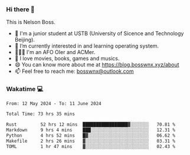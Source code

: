 ### Hi there 👋

<!--
**bosswnx/bosswnx** is a ✨ _special_ ✨ repository because its `README.md` (this file) appears on your GitHub profile.

Here are some ideas to get you started:

- 🔭 I’m currently working on ...
- 🌱 I’m currently learning ...
- 👯 I’m looking to collaborate on ...
- 🤔 I’m looking for help with ...
- 💬 Ask me about ...
- 📫 How to reach me: ...
- 😄 Pronouns: ...
- ⚡ Fun fact: ...
-->

This is Nelson Boss.

- 🏫 I'm a junior student at USTB (University of Sicence and Technology Beijing).
- 🌱 I’m currently interested in and learning operating system.
- 🧑🏻‍💻 I'm an AFO OIer and ACMer.
- 🥰 I love movies, books, games and musics.
- 😄 You can know more about me at https://blog.bosswnx.xyz/about
- 📫 Feel free to reach me: bosswnx@outlook.com

### Wakatime 💻

<!--START_SECTION:waka-->

```txt
From: 12 May 2024 - To: 11 June 2024

Total Time: 73 hrs 35 mins

Rust         52 hrs 12 mins  █████████████████▓░░░░░░░   70.81 %
Markdown     9 hrs 4 mins    ███░░░░░░░░░░░░░░░░░░░░░░   12.31 %
Python       4 hrs 52 mins   █▓░░░░░░░░░░░░░░░░░░░░░░░   06.62 %
Makefile     2 hrs 26 mins   ▓░░░░░░░░░░░░░░░░░░░░░░░░   03.31 %
TOML         1 hr 47 mins    ▓░░░░░░░░░░░░░░░░░░░░░░░░   02.43 %
```

<!--END_SECTION:waka-->
